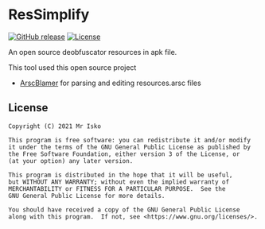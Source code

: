 # ResSimplify


[![GitHub release](https://img.shields.io/github/v/release/MrIkso/ResSimplify)](https://github.com/MrIkso/ResSimplify/releases) [![License](https://img.shields.io/github/license/MrIkso/ResSimplify?color=blue)](LICENSE)

An open source deobfuscator resources in apk file.

This tool used this open source project
- [ArscBlamer](https://github.com/google/android-arscblamer) for parsing and editing resources.arsc files

## License

    Copyright (C) 2021 Mr Isko

    This program is free software: you can redistribute it and/or modify
    it under the terms of the GNU General Public License as published by
    the Free Software Foundation, either version 3 of the License, or
    (at your option) any later version.

    This program is distributed in the hope that it will be useful,
    but WITHOUT ANY WARRANTY; without even the implied warranty of
    MERCHANTABILITY or FITNESS FOR A PARTICULAR PURPOSE.  See the
    GNU General Public License for more details.

    You should have received a copy of the GNU General Public License
    along with this program.  If not, see <https://www.gnu.org/licenses/>.
